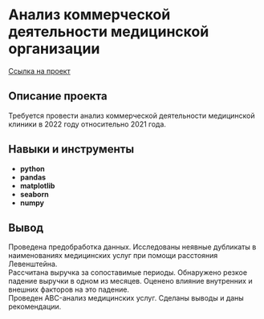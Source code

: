 # Анализ коммерческой деятельности медицинской организации

[Ссылка на проект](https://github.com/runinred/Files/blob/main/Medical%20center%20data%20research/Medical_center_data_research.ipynb)

## Описание проекта

Требуется провести анализ коммерческой деятельности медицинской клиники в 2022 году относительно 2021 года.



## Навыки и инструменты

- **python**
- **pandas**
- **matplotlib**
- **seaborn**
- **numpy**




## Вывод

Проведена предобработка данных. Исследованы неявные дубликаты в наименованиях медицинских услуг при помощи расстояния Левенштейна. <br/>
Рассчитана выручка за сопоставимые периоды. Обнаружено резкое падение выручки в одном из месяцев. Оценено влияние внутренних и внешних факторов на это падение. <br/>  Проведен ABC-анализ медицинских услуг. Сделаны выводы и даны рекомендации.
